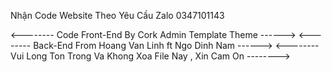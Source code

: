 Nhận Code Website Theo Yêu Cầu
Zalo 0347101143
 
 
 <-------- Code Front-End By Cork Admin Template Theme ------>
 <-------- Back-End From Hoang Van Linh ft Ngo Dinh Nam ------>
 <-------- Vui Long Ton Trong Va Khong Xoa File Nay , Xin Cam On -------->